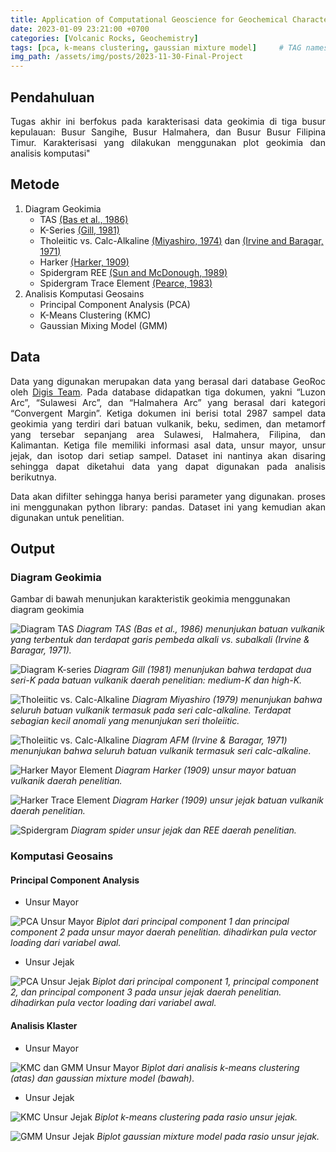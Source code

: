 ```yaml
---
title: Application of Computational Geoscience for Geochemical Characterization of Subduction Zone Volcanic Rocks
date: 2023-01-09 23:21:00 +0700
categories: [Volcanic Rocks, Geochemistry]
tags: [pca, k-means clustering, gaussian mixture model]     # TAG names should always be lowercase
img_path: /assets/img/posts/2023-11-30-Final-Project
---
```


## Pendahuluan
<p style="text-align:justify">Tugas akhir ini berfokus pada karakterisasi data geokimia di tiga busur kepulauan: Busur Sangihe, Busur Halmahera, dan Busur Busur Filipina Timur. Karakterisasi yang dilakukan menggunakan plot geokimia dan analisis komputasi"</p>  

## Metode
1. Diagram Geokimia
   - TAS [<u>(Bas et al., 1986)</u>](https://doi.org/10.1093/petrology/27.3.745)
   - K-Series [<u>(Gill, 1981)</u>](https://doi.org/10.1007/978-3-642-68012-0)
   - Tholeiitic vs. Calc-Alkaline [<u>(Miyashiro, 1974</u>)](https://doi.org/10.2475/ajs.274.4.321) dan [<u>(Irvine and Baragar, 1971</u>)](https://doi.org/10.1139/e71-055.1)
   - Harker [<u>(Harker, 1909</u>)](https://archive.org/details/naturalhistoryof00harkuoft/mode/2up)
   - Spidergram REE [<u>(Sun and McDonough, 1989</u>)](https://doi.org/10.1144/GSL.SP.1989.042.01.19)
   - Spidergram Trace Element [<u>(Pearce, 1983</u>)](https://www.researchgate.net/publication/247434731_Role_of_the_sub-continental_lithosphere_in_magma_genesis_at_active_continental_margin)
2. Analisis Komputasi Geosains
   -  Principal Component Analysis (PCA)
   -  K-Means Clustering (KMC)
   -  Gaussian Mixing Model (GMM)  

## Data
<p style="text-align:justify">Data yang digunakan merupakan data yang berasal dari database GeoRoc oleh <a href="https://georoc.mpch-mainz.gwdg.de/georoc/"> <u>Digis Team</u></a>. Pada database didapatkan tiga dokumen, yakni “Luzon Arc”, “Sulawesi Arc”, dan “Halmahera Arc” yang berasal dari kategori “Convergent Margin”. Ketiga dokumen ini berisi total 2987 sampel data geokimia yang terdiri dari batuan vulkanik, beku, sedimen, dan metamorf yang tersebar sepanjang area Sulawesi, Halmahera, Filipina, dan Kalimantan. Ketiga file memiliki informasi asal data, unsur mayor, unsur jejak, dan isotop dari setiap sampel. Dataset ini nantinya akan disaring sehingga dapat diketahui data yang dapat digunakan pada analisis berikutnya.</p>
<p style="text-align:justify">Data akan difilter sehingga hanya berisi parameter yang digunakan. proses ini menggunakan python library: pandas. Dataset ini yang kemudian akan digunakan untuk penelitian.</p>

## Output
### Diagram Geokimia 
Gambar di bawah menunjukan karakteristik geokimia menggunakan diagram geokimia

![Diagram TAS](TAS.jpg)
_Diagram TAS (Bas et al., 1986) menunjukan batuan vulkanik yang terbentuk dan terdapat garis pembeda alkali vs. subalkali (Irvine & Baragar, 1971)._

![Diagram K-series](k-series.png)
_Diagram Gill (1981) menunjukan bahwa terdapat dua seri-K pada batuan vulkanik daerah penelitian: medium-K dan high-K._

![Tholeiitic vs. Calc-Alkaline](miyashiro.png)
_Diagram Miyashiro (1979) menunjukan bahwa seluruh batuan vulkanik termasuk pada seri calc-alkaline. Terdapat sebagian kecil anomali yang menunjukan seri tholeiitic._

![Tholeiitic vs. Calc-Alkaline](afm.png)
_Diagram AFM (Irvine & Baragar, 1971) menunjukan bahwa seluruh batuan vulkanik termasuk seri calc-alkaline._

![Harker Mayor Element](harker_mayor.png)
_Diagram Harker (1909) unsur mayor batuan vulkanik daerah penelitian._

![Harker Trace Element](harker_trace.png)
_Diagram Harker (1909) unsur jejak batuan vulkanik daerah penelitian._

![Spidergram](spider.png)
_Diagram spider unsur jejak dan REE daerah penelitian._


### Komputasi Geosains
#### Principal Component Analysis
- Unsur Mayor

![PCA Unsur Mayor](major_pca.png)
_Biplot dari principal component 1 dan principal component 2 pada unsur mayor daerah penelitian. dihadirkan pula vector loading dari variabel awal._

- Unsur Jejak

![PCA Unsur Jejak](trace_pca.png)
_Biplot dari principal component 1, principal component 2, dan principal component 3 pada unsur jejak daerah penelitian. dihadirkan pula vector loading dari variabel awal._

#### Analisis Klaster
- Unsur Mayor

![KMC dan GMM Unsur Mayor](major_kmc_gmm.png)
_Biplot dari analisis k-means clustering (atas) dan gaussian mixture model (bawah)._

- Unsur Jejak

![KMC Unsur Jejak](trace_kmc.png)
_Biplot k-means clustering pada rasio unsur jejak._

![GMM Unsur Jejak](trace_gmm.png)
_Biplot gaussian mixture model pada rasio unsur jejak._


